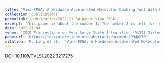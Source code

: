 ```yaml
---
title: "Vina-FPGA: A Hardware-Accelerated Molecular Docking Tool With Fixed-Point Quantization and Low-Level Parallelism"
collection: publications
permalink: /publication/2022-11-04-paper-Vina-FPGA
excerpt: 'This paper is about the number 1. The number 2 is left for future work.'
date: 2022-11-04
venue: 'IEEE Transactions on Very Large Scale Integration (VLSI) Systems'
paperurl: 'https://ieeexplore.ieee.org/abstract/document/9940230'
citation: 'M. Ling et al., "Vina-FPGA: A Hardware-Accelerated Molecular Docking Tool With Fixed-Point Quantization and Low-Level Parallelism," in IEEE Transactions on Very Large Scale Integration (VLSI) Systems, vol. 31, no. 4, pp. 484-497, April 2023, doi: 10.1109/TVLSI.2022.3217275.'
---
```


DOI: [10.1109/TVLSI.2022.3217275](10.1109/TVLSI.2022.3217275)
